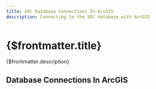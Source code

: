 ```yaml
---
title: SOC Database Connections In ArcGIS
description: Connecting to the SOC database with ArcGIS
---
```


# {$frontmatter.title}

{$frontmatter.description}

## Database Connections In ArcGIS
